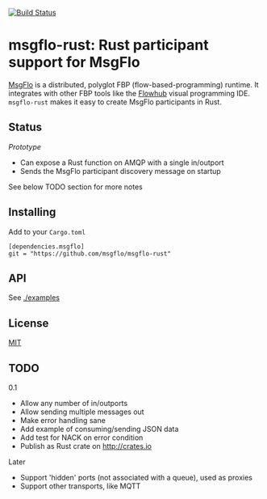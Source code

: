 [![Build Status](https://travis-ci.org/msgflo/msgflo-rust.svg?branch=master)](https://travis-ci.org/msgflo/msgflo-rust)
# msgflo-rust: Rust participant support for MsgFlo

[MsgFlo](https://github.com/msgflo/msgflo) is a distributed, polyglot FBP (flow-based-programming) runtime.
It integrates with other FBP tools like the [Flowhub](http://flowhub.io) visual programming IDE.
`msgflo-rust` makes it easy to create MsgFlo participants in Rust.

## Status

*Prototype*

* Can expose a Rust function on AMQP with a single in/outport
* Sends the MsgFlo participant discovery message on startup

See below TODO section for more notes

## Installing

Add to your `Cargo.toml`

    [dependencies.msgflo]
    git = "https://github.com/msgflo/msgflo-rust"

## API

See [./examples](./examples)

## License

[MIT](./LICENSE.md)

## TODO

0.1

* Allow any number of in/outports
* Allow sending multiple messages out
* Make error handling sane
* Add example of consuming/sending JSON data
* Add test for NACK on error condition
* Publish as Rust crate on http://crates.io

Later

* Support 'hidden' ports (not associated with a queue), used as proxies
* Support other transports, like MQTT

